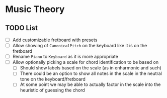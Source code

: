 # Music Theory

## TODO List
- [ ] Add customizable fretboard with presets
- [ ] Allow showing of `CanonicalPitch` on the keyboard like it is on the fretboard
- [ ] Rename `Piano` to `Keyboard` as it is more appropriate
- [ ] Allow optionally picking a scale for chord identification to be based on
    - [ ] Should show labels based on the scale (as in enharmonic and such)
    - [ ] There could be an option to show all notes in the scale in the neutral tone on the keyboard/fretboard
    - [ ] At some point we may be able to actually factor in the scale into the heuristic of guessing the chord
